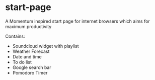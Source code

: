 # start-page
A Momentum inspired start page for internet browsers which aims for maximum productivity

Contains:
- Soundcloud widget with playlist
- Weather Forecast
- Date and time
- To do list
- Google search bar
- Pomodoro Timer

